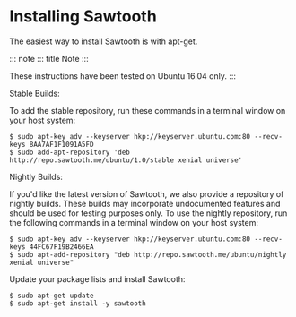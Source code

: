 # Installing Sawtooth

The easiest way to install Sawtooth is with apt-get.

::: note
::: title
Note
:::

These instructions have been tested on Ubuntu 16.04 only.
:::

Stable Builds:

To add the stable repository, run these commands in a terminal window on
your host system:

``` console
$ sudo apt-key adv --keyserver hkp://keyserver.ubuntu.com:80 --recv-keys 8AA7AF1F1091A5FD
$ sudo add-apt-repository 'deb http://repo.sawtooth.me/ubuntu/1.0/stable xenial universe'
```

Nightly Builds:

If you\'d like the latest version of Sawtooth, we also provide a
repository of nightly builds. These builds may incorporate undocumented
features and should be used for testing purposes only. To use the
nightly repository, run the following commands in a terminal window on
your host system:

``` console
$ sudo apt-key adv --keyserver hkp://keyserver.ubuntu.com:80 --recv-keys 44FC67F19B2466EA
$ sudo apt-add-repository "deb http://repo.sawtooth.me/ubuntu/nightly xenial universe"
```

Update your package lists and install Sawtooth:

``` console
$ sudo apt-get update
$ sudo apt-get install -y sawtooth
```

<!--
  Licensed under Creative Commons Attribution 4.0 International License
  https://creativecommons.org/licenses/by/4.0/
-->
